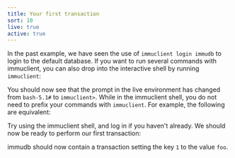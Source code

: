 ```yaml
---
title: Your first transaction
sort: 10
live: true
active: true
---
```


In the past example, we have seen the use of `immuclient login immudb` to login to the default database. If you want to run several commands with immuclient, you can also drop into the interactive shell by running `immuclient`:

<guide-code language="bash" :data="[{ prompt: 'bash-5.1#', code: 'immuclient' }]"></guide-code>

You should now see that the prompt in the live environment has changed from `bash-5.1#` to `immuclient>`. While in the immuclient shell, you do not need to prefix your commands with `immuclient`. For example, the following are equivalent:

<guide-code language="bash" :data="[{ prompt: 'bash-5.1#', code: 'immuclient login immudb' }]"></guide-code>

<guide-code language="bash" :data="[{ prompt: 'bash-5.1#', code: 'immuclient' }, { prompt: 'immuclient', code: 'login immudb' }]"></guide-code>

Try using the immuclient shell, and log in if you haven't already. We should now be ready to perform our first transaction:

<guide-code language="bash" :data="[{ prompt: 'immuclient>', code: 'set 1 foo' }]"></guide-code>

immudb should now contain a transaction setting the key `1` to the value `foo`.